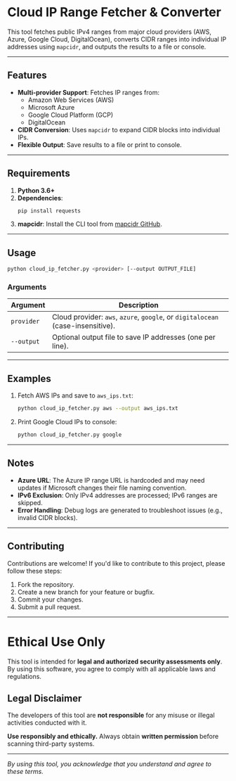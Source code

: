 # Cloud IP Range Fetcher & Converter

This tool fetches public IPv4 ranges from major cloud providers (AWS, Azure, Google Cloud, DigitalOcean), converts CIDR ranges into individual IP addresses using `mapcidr`, and outputs the results to a file or console.

---

## Features
- **Multi-provider Support**: Fetches IP ranges from:
  - Amazon Web Services (AWS)
  - Microsoft Azure
  - Google Cloud Platform (GCP)
  - DigitalOcean
- **CIDR Conversion**: Uses `mapcidr` to expand CIDR blocks into individual IPs.
- **Flexible Output**: Save results to a file or print to console.

---

## Requirements
1. **Python 3.6+**
2. **Dependencies**:
   ```bash
   pip install requests
   ```
3. **mapcidr**: Install the CLI tool from [mapcidr GitHub](https://github.com/projectdiscovery/mapcidr).

---

## Usage
```bash
python cloud_ip_fetcher.py <provider> [--output OUTPUT_FILE]
```

### Arguments
| Argument       | Description                                                                 |
|----------------|-----------------------------------------------------------------------------|
| `provider`     | Cloud provider: `aws`, `azure`, `google`, or `digitalocean` (case-insensitive). |
| `--output`     | Optional output file to save IP addresses (one per line).                   |

---

## Examples
1. Fetch AWS IPs and save to `aws_ips.txt`:
   ```bash
   python cloud_ip_fetcher.py aws --output aws_ips.txt
   ```
2. Print Google Cloud IPs to console:
   ```bash
   python cloud_ip_fetcher.py google
   ```

---

## Notes
- **Azure URL**: The Azure IP range URL is hardcoded and may need updates if Microsoft changes their file naming convention.
- **IPv6 Exclusion**: Only IPv4 addresses are processed; IPv6 ranges are skipped.
- **Error Handling**: Debug logs are generated to troubleshoot issues (e.g., invalid CIDR blocks).

---

## Contributing
Contributions are welcome! If you'd like to contribute to this project, please follow these steps:
1. Fork the repository.
2. Create a new branch for your feature or bugfix.
3. Commit your changes.
4. Submit a pull request.

---

# **Ethical Use Only**  

This tool is intended for **legal and authorized security assessments only**. By using this software, you agree to comply with all applicable laws and regulations.  

## **Legal Disclaimer**  
The developers of this tool are **not responsible** for any misuse or illegal activities conducted with it.

**Use responsibly and ethically.** Always obtain **written permission** before scanning third-party systems.  

---  
*By using this tool, you acknowledge that you understand and agree to these terms.*
